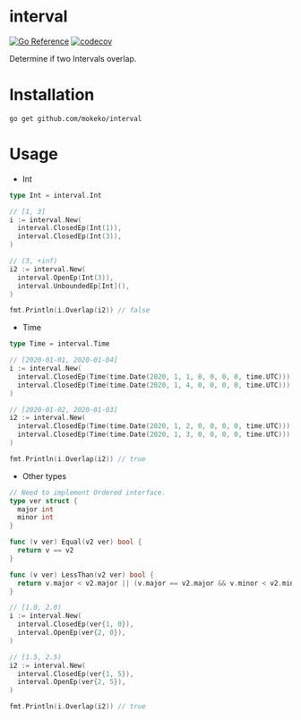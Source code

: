 # interval

[![Go Reference](https://pkg.go.dev/badge/github.com/mokeko/interval.svg)](https://pkg.go.dev/github.com/mokeko/interval)
[![codecov](https://codecov.io/gh/mokeko/interval/branch/main/graph/badge.svg?token=G8EH1PG5V4)](https://codecov.io/gh/mokeko/interval)

Determine if two Intervals overlap.

# Installation

`go get github.com/mokeko/interval`

# Usage

- Int

```go
type Int = interval.Int

// [1, 3]
i := interval.New(
  interval.ClosedEp(Int(1)),
  interval.ClosedEp(Int(3)),
)

// (3, +inf)
i2 := interval.New(
  interval.OpenEp(Int(3)),
  interval.UnboundedEp[Int](),
)

fmt.Println(i.Overlap(i2)) // false
```
- Time
```go
type Time = interval.Time

// [2020-01-01, 2020-01-04]
i := interval.New(
  interval.ClosedEp(Time(time.Date(2020, 1, 1, 0, 0, 0, 0, time.UTC))),
  interval.ClosedEp(Time(time.Date(2020, 1, 4, 0, 0, 0, 0, time.UTC))),
)

// [2020-01-02, 2020-01-03]
i2 := interval.New(
  interval.ClosedEp(Time(time.Date(2020, 1, 2, 0, 0, 0, 0, time.UTC))),
  interval.ClosedEp(Time(time.Date(2020, 1, 3, 0, 0, 0, 0, time.UTC))),
)

fmt.Println(i.Overlap(i2)) // true
```
- Other types
```go
// Need to implement Ordered interface.
type ver struct {
  major int
  minor int
}

func (v ver) Equal(v2 ver) bool {
  return v == v2
}

func (v ver) LessThan(v2 ver) bool {
  return v.major < v2.major || (v.major == v2.major && v.minor < v2.minor)
}
```
```go
// [1.0, 2.0)
i := interval.New(
  interval.ClosedEp(ver{1, 0}),
  interval.OpenEp(ver{2, 0}),
)

// [1.5, 2.5)
i2 := interval.New(
  interval.ClosedEp(ver{1, 5}),
  interval.OpenEp(ver{2, 5}),
)

fmt.Println(i.Overlap(i2)) // true
```
